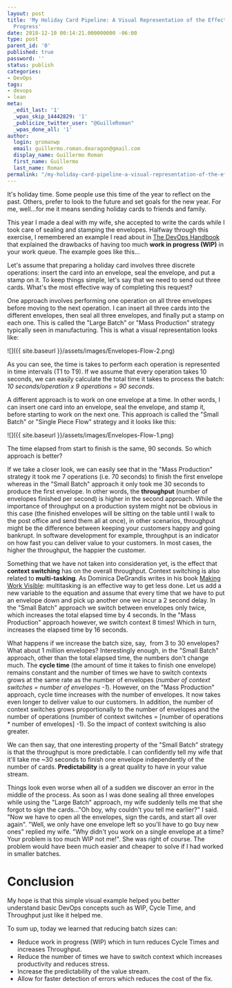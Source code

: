 ```yaml
---
layout: post
title: 'My Holiday Card Pipeline: A Visual Representation of the Effects of Work In
  Progress'
date: 2018-12-10 00:14:21.000000000 -06:00
type: post
parent_id: '0'
published: true
password: ''
status: publish
categories:
- DevOps
tags:
- devops
- lean
meta:
  _edit_last: '1'
  _wpas_skip_14442829: '1'
  _publicize_twitter_user: "@GuilleRoman"
  _wpas_done_all: '1'
author:
  login: gromanwp
  email: guillermo.roman.dearagon@gmail.com
  display_name: Guillermo Roman
  first_name: Guillermo
  last_name: Roman
permalink: "/my-holiday-card-pipeline-a-visual-representation-of-the-effects-of-work-in-progress/"
---
```

It's holiday time. Some people use this time of the year to reflect on the past. Others, prefer to look to the future and set goals for the new year. For me, well...for me it means sending holiday cards to friends and family.

This year I made a deal with my wife, she accepted to write the cards while I took care of sealing and stamping the envelopes. Halfway through this exercise, I remembered an example I read about in [The DevOps Handbook](https://itrevolution.com/book/the-devops-handbook/) that explained the drawbacks of having too much **work in progress (WIP)** in your work queue. The example goes like this...

<!--more-->

Let's assume that preparing a holiday card involves three discrete operations: insert the card into an envelope, seal the envelope, and put a stamp on it. To keep things simple, let's say that we need to send out three cards. What's the most effective way of completing this request?

One approach involves performing one operation on all three envelopes before moving to the next operation. I can insert all three cards into the different envelopes, then seal all three envelopes, and finally put a stamp on each one. This is called the "Large Batch" or "Mass Production" strategy typically seen in manufacturing. This is what a visual representation looks like:

![]({{ site.baseurl }}/assets/images/Envelopes-Flow-2.png)

As you can see, the time is takes to perform each operation is represented in time intervals (T1 to T9). If we assume that every operation takes 10 seconds, we can easily calculate the total time it takes to process the batch: _10 seconds/operation x 9 operations = 90 seconds_.

A different approach is to work on one envelope at a time. In other words, I can insert one card into an envelope, seal the envelope, and stamp it, before starting to work on the next one. This approach is called the "Small Batch" or "Single Piece Flow" strategy and it looks like this:

![]({{ site.baseurl }}/assets/images/Envelopes-Flow-1.png)

The time elapsed from start to finish is the same, 90 seconds. So which approach is better?

If we take a closer look, we can easily see that in the "Mass Production" strategy it took me 7 operations (i.e. 70 seconds) to finish the first envelope whereas in the "Small Batch" approach it only took me 30 seconds to produce the first envelope. In other words, the **throughput** (number of envelopes finished per second) is higher in the second approach. While the importance of throughput on a production system might not be obvious in this case (the finished envelopes will be sitting on the table until I walk to the post office and send them all at once), in other scenarios, throughput might be the difference between keeping your customers happy and going bankrupt. In software development for example, throughput is an indicator on how fast you can deliver value to your customers. In most cases, the higher the throughput, the happier the customer.

Something that we have not taken into consideration yet, is the effect that **context switching** has on the overall throughput. Context switching is also related to **multi-tasking**. As Dominica DeGrandis writes in his book [Making Work Visible](https://itrevolution.com/book/making-work-visible/): multitasking is an effective way to get less done. Let us add a new variable to the equation and assume that every time that we have to put an envelope down and pick up another one we incur a 2 second delay. In the "Small Batch" approach we switch between envelopes only twice, which increases the total elapsed time by 4 seconds. In the "Mass Production" approach however, we switch context 8 times! Which in turn, increases the elapsed time by 16 seconds.

What happens if we increase the batch size, say,&nbsp; from 3 to 30 envelopes? What about 1 million envelopes? Interestingly enough, in the "Small Batch" approach,&nbsp;other than the total elapsed time, the numbers don't change much. The **cycle time** (the amount of time it takes to finish one envelope) remains constant and the number of times we have to switch contexts grows at the same rate as the number of envelopes (_number of context switches = number of envelopes -1_). However, on the "Mass Production" approach, cycle time increases with the number of envelopes. It now takes even longer to deliver value to our customers. In addition, the number of context switches grows proportionally to the number of envelopes and the number of operations (number of context switches = [number of operations \* number of envelopes] -1). So the impact of context switching is also greater.

We can then say, that one interesting property of the "Small Batch" strategy is that the throughput is more predictable. I can confidently tell my wife that it'll take me ~30 seconds to finish one envelope independently of the number of cards. **Predictability** is a great quality to have in your value stream.

Things look even worse when all of a sudden we discover an error in the middle of the process. As soon as I was done sealing all three envelopes while using the "Large Batch" approach, my wife suddenly tells me that she forgot to sign the cards..."Oh boy, why couldn't you tell me earlier?" I said. "Now we have to open all the envelopes, sign the cards, and start all over again". "Well, we only have one envelope left so you'll have to go buy new ones" replied my wife. "Why didn't you work on a single envelope at a time? Your problem is too much WIP not me!". She was right of course. The problem would have been much easier and cheaper to solve if I had worked in smaller batches.

# Conclusion

My hope is that this simple visual example helped you better understand&nbsp;basic DevOps concepts such as WIP, Cycle Time, and Throughput just like it helped me.

To sum up, today we learned that reducing batch sizes can:

- Reduce work in progress (WIP) which in turn reduces Cycle Times and increases Throughput.
- Reduce the number of times we have to switch context which increases productivity and reduces stress.
- Increase the predictability of the value stream.
- Allow for faster detection of errors&nbsp;which&nbsp;reduces the cost of the fix.
